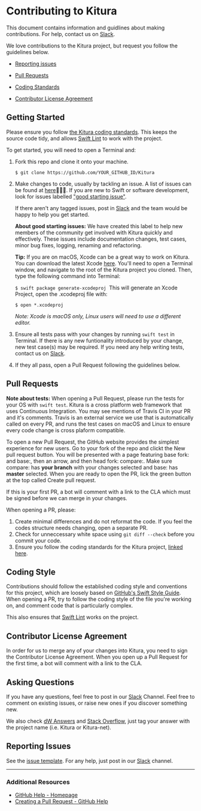 # Contributing to Kitura

This document contains information and guidlines about making contributions. For help, contact us on [Slack](http://swift-at-ibm-slack.mybluemix.net/).

We love contributions to the Kitura project, but request you follow the guidelines below.

 - [Reporting issues](#reporting-issues)

 - [Pull Requests](#pull-requests)

 - [Coding Standards](#coding-style)

 - [Contributor License Agreement](#contributor-license-agreement)

## Getting Started

Please ensure you follow [the Kitura coding standards](https://github.com/IBM-Swift/Kitura/blob/master/Documentation/CodeConventions.md). This keeps the source code tidy, and allows [Swift Lint]((https://github.com/realm/SwiftLint)) to work with the project.

To get started, you will need to open a Terminal and:

1. Fork this repo and clone it onto your machine.

   `$ git clone https://github.com/YOUR_GITHUB_ID/Kitura`


2. Make changes to code, usually by tackling an issue. A list of issues can be found at [here](https://github.com/IBM-Swift/Kitura/issues). If you are new to Swift or software development, look for issues labelled ["good starting issue"](https://github.com/IBM-Swift/Kitura/issues?q=is%3Aissue+is%3Aopen+label%3A%22good+first+issue%22).

   If there aren't any tagged issues, post in [Slack](http://swift-at-ibm-slack.mybluemix.net/) and the team would be happy to help you get started.

   **About good starting issues:** We have created this label to help new members of the community get involved with Kitura quickly and effectively. These issues include documentation changes, test cases, minor bug fixes, logging, renaming and refactoring.

   **Tip:** If you are on macOS, Xcode can be a great way to work on Kitura. You can download the latest Xcode [here](https://itunes.apple.com/us/app/xcode/id497799835?ls=1&mt=12). You'll need to open a Terminal window, and navigate to the root of the Kitura project you cloned. Then, type the following command into Terminal:

   `$ swift package generate-xcodeproj`
   ​
   This will generate an Xcode Project, open the .xcodeproj file with:

   `$ open *.xcodeproj`

   *Note: Xcode is macOS only, Linux users will need to use a different editor.*


3. Ensure all tests pass with your changes by running `swift test` in Terminal. If there is any new funtionality introduced by your change, new test case(s) may be required. If you need any help writing tests, contact us on [Slack](http://swift-at-ibm-slack.mybluemix.net/).
4. If they all pass, open a Pull Request following the guidelines below.

## Pull Requests

**Note about tests:** When opening a Pull Request, please run the tests for your OS with `swift test`.  Kitura is a cross platform web framework that uses Continuous Integration. You may see mentions of Travis CI in your PR and it's comments. Travis is an external service we use that is automatically called on every PR, and runs the test cases on macOS and Linux to ensure every code change is cross plaform compatible.

To open a new Pull Request, the GitHub website provides the simplest experience for new users. Go to your fork of the repo and clickt the New pull request button. You will be presented with a page featuring base fork: and base:, then an arrow, and then head fork: compare:. Make sure compare: has **your branch** with your changes selected and base: has **master** selected. When you are ready to open the PR, lick the green button at the top called Create pull request.

If this is your first PR, a bot will comment with a link to the CLA which must be signed before we can merge in your changes.

When opening a PR, please:

1. Create minimal differences and do not reformat the code. If you feel the codes structure needs changing, open a separate PR.
2. Check for unneccessary white space using `git diff --check` before you commit your code.
3. Ensure you follow the coding standards for the Kitura project, [linked here](https://github.com/IBM-Swift/Kitura/blob/master/Documentation/CodeConventions.md).

## Coding Style

Contributions should follow the established coding style and conventions for this project,
which are loosely based on [GitHub's Swift Style Guide](https://github.com/github/swift-style-guide). When opening a PR, try to follow the coding style of the file you're working on, and comment code that is particularly complex.

This also ensures that [Swift Lint](https://github.com/realm/SwiftLint) works on the project.

## Contributor License Agreement

In order for us to merge any of your changes into Kitura, you need to sign the Contributor License Agreement. When you open up a Pull Request for the first time, a bot will comment with a link to the CLA.

## Asking Questions

If you have any questions, feel free to post in our [Slack](http://swift-at-ibm-slack.mybluemix.net/) Channel. Feel free to comment on existing issues, or raise new ones if you discover something new.

We also check [dW Answers](https://developer.ibm.com/answers/smart-spaces/213/swift.htmlindex.html) and [Stack Overflow](https://www.stackoverflow.com), just tag your answer with the project name (i.e. Kitura or Kitura-net).

## Reporting Issues

See the [issue template](ISSUE_TEMPLATE.md). For any help, just post in our [Slack](http://swift-at-ibm-slack.mybluemix.net/) channel.

---

### Additional Resources

* [GitHub Help - Homepage](https://help.github.com)
* [Creating a Pull Request - GitHub Help](https://help.github.com/articles/creating-a-pull-request/)
